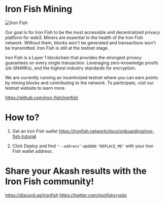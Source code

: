 # Iron Fish Mining

![Iron Fish](https://user-images.githubusercontent.com/767083/113650890-d8414c80-9645-11eb-8f4d-2427fc322ce4.png)

Our goal is for Iron Fish to be the most accessible and decentralized privacy platform for web3.  Miners are essential to the health of the Iron Fish network. Without them, blocks won't be generated and transactions won't be transmitted. Iron Fish is still at the testnet stage.

Iron Fish is a Layer 1 blockchain that provides the strongest privacy guarantees on every single transaction. Leveraging zero-knowledge proofs (zk-SNARKs), and the highest industry standards for encryption.

We are currently running an incentivized testnet where you can earn points by mining blocks and contributing to the network. To participate, visit our testnet website to learn more.

https://github.com/iron-fish/ironfish

# How to?

1.  Get an Iron Fish wallet
https://ironfish.network/docs/onboarding/iron-fish-tutorial

2.  Click Deploy and find `"--address"` update `"REPLACE_ME"` with your Iron Fish wallet address.

# Share your Akash results with the Iron Fish community!

https://discord.gg/ironfish
https://twitter.com/ironfishcrypto
